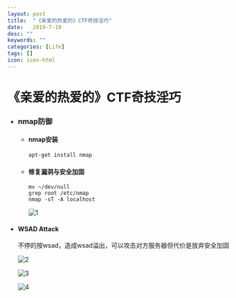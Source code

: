 ```yaml
---
layout: post
title:  "《亲爱的热爱的》CTF奇技淫巧"
date:   2019-7-19
desc: ""
keywords: ""
categories: [Life]
tags: []
icon: icon-html
---
```


# 《亲爱的热爱的》CTF奇技淫巧

* ### nmap防御

  * #### nmap安装

    ```
    apt-get install nmap
    ```

  * #### 修复漏洞与安全加固

    ```
    mv ~/dev/null
    grep root /etc/nmap
    nmap -sT -A localhost
    ```

    ![1](D:\Ai\GitHub\images\亲爱的热爱的\1.jpg)

  

* #### WSAD Attack

  不停的按wsad，造成wsad溢出，可以攻击对方服务器但代价是放弃安全加固

  ![2](D:\Ai\GitHub\images\亲爱的热爱的\2.jpg)

  ![3](D:\Ai\GitHub\images\亲爱的热爱的\3.jpg)

  ![4](D:\Ai\GitHub\images\亲爱的热爱的\4.png)